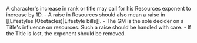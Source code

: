 A character's increase in rank or title may call for his Resources exponent to increase by 1D. 
	- A raise in Resources should also mean a raise in [[Lifestyles (Obstacles)|Lifestyle bills]].
	- The GM is the sole decider on a Title's influence on resources. Such a raise should be handled with care. 
	- If the Title is lost, the exponent should be removed. 
